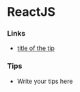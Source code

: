 # ReactJS

### Links

- [title of the tip](https://linl-of-the-tip.com)

### Tips

- Write your tips here
